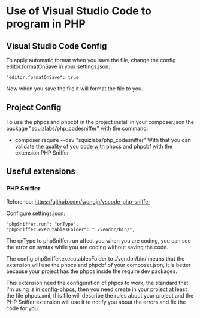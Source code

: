 # Use of Visual Studio Code to program in PHP

## Visual Studio Code Config

To apply automatic format when you save the file, change the config editor.formatOnSave in your settings.json:

    "editor.formatOnSave": true

Now when you save the file it will format the file to you.

## Project Config

To use the phpcs and phpcbf in the project install in your composer.json the package "squizlabs/php_codesniffer" with the command:
 - composer require --dev "squizlabs/php_codesniffer"
With that you can validate the quality of you code with phpcs and phpcbf with the extension PHP Sniffer

## Useful extensions

### PHP Sniffer

Reference: https://github.com/wongjn/vscode-php-sniffer

Configure settings.json:

    "phpSniffer.run": "onType",
    "phpSniffer.executablesFolder": "./vendor/bin/",
  
  
The onType to phpSniffer.run affect you when you are coding, you can see the error on syntax while you are coding without saving the code.

The config phpSniffer.executablesFolder to ./vendor/bin/ means that the extension will use the phpcs and phpcbf of your composer.json, it is better because your project has the phpcs inside the require dev packages.

This extension need the configuration of phpcs to work, the standard that I'm using is in [config-phpcs](config-phpcs/), then you need create in your project at least the file phpcs.xml, this file will describe the rules about your project and the PHP Sniffer extension will use it to notify you about the errors and fix the code for you.
